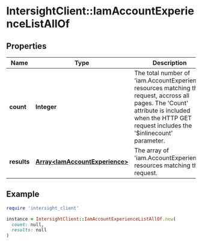 # IntersightClient::IamAccountExperienceListAllOf

## Properties

| Name | Type | Description | Notes |
| ---- | ---- | ----------- | ----- |
| **count** | **Integer** | The total number of &#39;iam.AccountExperience&#39; resources matching the request, accross all pages. The &#39;Count&#39; attribute is included when the HTTP GET request includes the &#39;$inlinecount&#39; parameter. | [optional] |
| **results** | [**Array&lt;IamAccountExperience&gt;**](IamAccountExperience.md) | The array of &#39;iam.AccountExperience&#39; resources matching the request. | [optional] |

## Example

```ruby
require 'intersight_client'

instance = IntersightClient::IamAccountExperienceListAllOf.new(
  count: null,
  results: null
)
```

